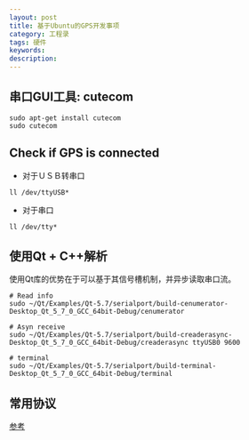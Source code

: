 ```yaml
---
layout: post
title: 基于Ubuntu的GPS开发事项
category: 工程录
tags: 硬件
keywords: 
description: 
---
```




## 串口GUI工具: cutecom

```
sudo apt-get install cutecom
sudo cutecom
```

## Check if GPS is connected

* 对于ＵＳＢ转串口

```
ll /dev/ttyUSB*
```

*  对于串口

```
ll /dev/tty*
```

## 使用Qt + C++解析
使用Qt库的优势在于可以基于其信号槽机制，并异步读取串口流。

```
# Read info
sudo ~/Qt/Examples/Qt-5.7/serialport/build-cenumerator-Desktop_Qt_5_7_0_GCC_64bit-Debug/cenumerator 

# Asyn receive
sudo ~/Qt/Examples/Qt-5.7/serialport/build-creaderasync-Desktop_Qt_5_7_0_GCC_64bit-Debug/creaderasync ttyUSB0 9600

# terminal
sudo ~/Qt/Examples/Qt-5.7/serialport/build-terminal-Desktop_Qt_5_7_0_GCC_64bit-Debug/terminal 
```

## 常用协议

[参考](http://www.cnblogs.com/csMapx/archive/2011/11/02/2232663.html)

